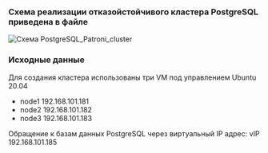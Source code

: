 ### Схема реализации отказойстойчивого кластера PostgreSQL приведена в файле ###
![Схема PostgreSQL_Patroni_cluster](https://github.com/user-attachments/assets/f864cf5b-fab0-47ac-b7ff-48015cb46116)

### Исходные данные ###
Для создания кластера использованы три VM под управлением Ubuntu 20.04
- node1 192.168.101.181
- node2 192.168.101.182
- node3 192.168.101.183

Обращение к базам данных PostgreSQL через виртуальный IP адрес:
vIP 192.168.101.185
